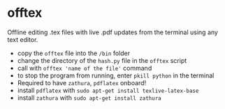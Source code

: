 # offtex
Offline editing .tex files with live .pdf updates from the terminal using any text editor.

- copy the `offtex` file into the `/bin` folder
- change the directory of the `hash.py` file in the `offtex` script
- call with `offtex 'name of the file'` command
- to stop the program from running, enter `pkill python` in the terminal
- Required to have `zathura`, `pdflatex` onboard!
- install `pdflatex` with `sudo apt-get install texlive-latex-base`
- install `zathura` with `sudo apt-get install zathura`
